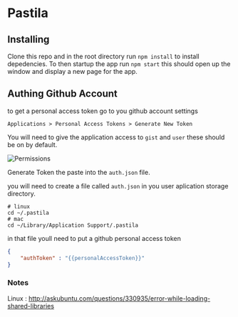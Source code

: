 # Pastila

## Installing

Clone this repo and in the root directory run `npm install` to install depedencies. To then startup the app run `npm start` this should open up the window and display a new page for the app.

## Authing Github Account

to get a personal access token go to you github account settings 

```
Applications > Personal Access Tokens > Generate New Token
``` 

You will need to give the application access to `gist` and `user` these should be on by default.

![Permissions](https://photos-3.dropbox.com/t/0/AABFEDTXmSvaI8OZ_d2JL4iCfuJK7laXEyo_iSRalD1b8Q/12/14615376/png/1024x768/3/1395633600/0/2/Screenshot%20from%202014-03-23%2018%3A41%3A49.png/ra_hm-dIBksjn8reXOA_Ty9cMZaz135e3aw82nKG9is)

Generate Token the paste into the `auth.json` file.

you will need to create a file called `auth.json` in you user aplication storage directory. 

```
# linux
cd ~/.pastila
# mac
cd ~/Library/Application Support/.pastila
```

in that file youll need to put a github personal access token
```json
{
	"authToken" : "{{personalAccessToken}}"
}
```


### Notes

Linux : http://askubuntu.com/questions/330935/error-while-loading-shared-libraries

